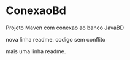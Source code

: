 # ConexaoBd
Projeto Maven com conexao ao banco JavaBD


nova linha readme. codigo sem conflito

mais uma linha readme.